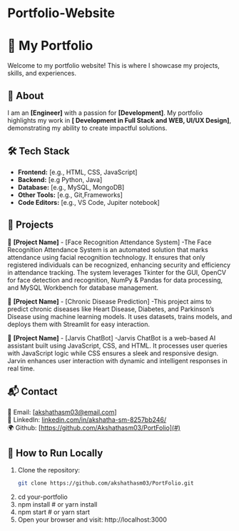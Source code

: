 # Portfolio-Website
# 🚀 My Portfolio  

Welcome to my portfolio website! This is where I showcase my projects, skills, and experiences.  

## 🌟 About  
I am an **[Engineer]** with a passion for **[Development]**. My portfolio highlights my work in **[ Development in Full Stack and WEB, UI/UX Design]**, demonstrating my ability to create impactful solutions.  

## 🛠️ Tech Stack  
- **Frontend:** [e.g., HTML, CSS, JavaScript]  
- **Backend:** [e.g Python, Java]  
- **Database:** [e.g., MySQL, MongoDB]  
- **Other Tools:** [e.g., Git,Frameworks]
- **Code Editors:** [e.g., VS Code, Jupiter notebook] 

## 📂 Projects  
🔹 **[Project Name]** - [Face Recognition Attendance System] -The Face Recognition Attendance System is an automated solution that marks attendance using facial recognition technology. It ensures that only registered individuals can be recognized, enhancing security and efficiency in attendance tracking. The system leverages Tkinter for the GUI, OpenCV for face detection and recognition, NumPy & Pandas for data processing, and MySQL Workbench for database management.

🔹 **[Project Name]** - [Chronic Disease Prediction] -This project aims to predict chronic diseases like Heart Disease, Diabetes, and Parkinson’s Disease using machine learning models. It uses datasets, trains models, and deploys them with Streamlit for easy interaction.
 
🔹 **[Project Name]** - [Jarvis ChatBot] -Jarvis ChatBot is a web-based AI assistant built using JavaScript, CSS, and HTML. It processes user queries with JavaScript logic while CSS ensures a sleek and responsive design. Jarvin enhances user interaction with dynamic and intelligent responses in real time.

## 📬 Contact  
📧 Email: [akshathasm03@email.com]  
🔗 LinkedIn: [linkedin.com/in/akshatha-sm-8257bb246/](#)  
🌍 Github: [https://github.com/Akshathasm03/PortFolio](#)  

## 🚀 How to Run Locally  
1. Clone the repository:  
   ```sh
   git clone https://github.com/akshathasm03/PortFolio.git
2. cd your-portfolio
3. npm install  # or yarn install
4. npm start  # or yarn start
5. Open your browser and visit: http://localhost:3000
